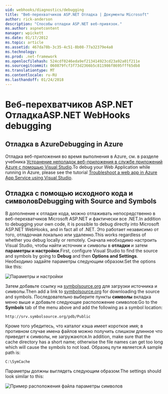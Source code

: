 ```yaml
---
uid: webhooks/diagnostics/debugging
title: "Веб-перехватчиков ASP.NET Отладка | Документы Microsoft"
author: rick-anderson
description: "Способы отладки ASP.NET веб-привязок."
ms.author: aspnetcontent
manager: wpickett
ms.date: 01/17/2012
ms.topic: article
ms.assetid: 467da78b-3c35-4c51-8b08-77a32379e4a8
ms.technology: 
ms.prod: .net-framework
ms.openlocfilehash: 524cdf0246eda9ef213414923cd23a92a01f211e
ms.sourcegitcommit: 060879fcf3f73d2366b5c811986f8695fff65db8
ms.translationtype: MT
ms.contentlocale: ru-RU
ms.lasthandoff: 01/24/2018
---
```

# <a name="aspnet-webhooks-debugging"></a><span data-ttu-id="20263-103">Веб-перехватчиков ASP.NET Отладка</span><span class="sxs-lookup"><span data-stu-id="20263-103">ASP.NET WebHooks debugging</span></span>  

## <a name="debugging-in-azure"></a><span data-ttu-id="20263-104">Отладка в Azure</span><span class="sxs-lookup"><span data-stu-id="20263-104">Debugging in Azure</span></span>

<span data-ttu-id="20263-105">Отладка веб-приложения во время выполнения в Azure, см. в разделе учебника [Устранение неполадок веб-приложения в службе приложений Azure с помощью Visual Studio](https://azure.microsoft.com/documentation/articles/web-sites-dotnet-troubleshoot-visual-studio/#webserverlogs).</span><span class="sxs-lookup"><span data-stu-id="20263-105">To debug your Web Application while running in Azure, please see the tutorial [Troubleshoot a web app in Azure App Service using Visual Studio](https://azure.microsoft.com/documentation/articles/web-sites-dotnet-troubleshoot-visual-studio/#webserverlogs).</span></span>

## <a name="debugging-with-source-and-symbols"></a><span data-ttu-id="20263-106">Отладка с помощью исходного кода и символов</span><span class="sxs-lookup"><span data-stu-id="20263-106">Debugging with Source and Symbols</span></span>

<span data-ttu-id="20263-107">В дополнение к отладке кода, можно отлаживать непосредственно в веб-перехватчиков Microsoft ASP.NET и фактически все .NET.</span><span class="sxs-lookup"><span data-stu-id="20263-107">In addition to debugging your own code, it is possible to debug directly into Microsoft ASP.NET WebHooks, and in fact all of .NET.</span></span> <span data-ttu-id="20263-108">Это работает независимо от того, отладочная локально или удаленно.</span><span class="sxs-lookup"><span data-stu-id="20263-108">This works regardless of whether you debug locally or remotely.</span></span> <span data-ttu-id="20263-109">Сначала необходимо настроить Visual Studio, чтобы найти источник и символы в **отладки** и затем **параметры и настройки**.</span><span class="sxs-lookup"><span data-stu-id="20263-109">First, configure Visual Studio to find the source and symbols by going to **Debug** and then **Options and Settings**.</span></span> <span data-ttu-id="20263-110">Необходимо задайте параметры следующим образом:</span><span class="sxs-lookup"><span data-stu-id="20263-110">Set the options like this:</span></span>

![Параметры и настройки](_static/SourceSymbols.png)

<span data-ttu-id="20263-112">Затем добавьте ссылку на [symbolsource.org](http://symbolsource.org) для загрузки источника и символы.</span><span class="sxs-lookup"><span data-stu-id="20263-112">Then add a link to [symbolsource.org](http://symbolsource.org) for downloading the source and symbols.</span></span> <span data-ttu-id="20263-113">Последовательно выберите пункты **символы** вкладка меню выше и добавьте следующее расположение символов:</span><span class="sxs-lookup"><span data-stu-id="20263-113">Go to the **Symbols** tab of the menu above and add the following as a symbol location:</span></span>

```
http://srv.symbolsource.org/pdb/Public
```

<span data-ttu-id="20263-114">Кроме того убедитесь, что каталог кэша имеет короткое имя; в противном случае имена файлов можно получить слишком длинное что приведет к символы, не загружаются.</span><span class="sxs-lookup"><span data-stu-id="20263-114">In addition, make sure that the cache directory has a short name; otherwise the file names can get too long which will cause the symbols to not load.</span></span> <span data-ttu-id="20263-115">Образец пути является:</span><span class="sxs-lookup"><span data-stu-id="20263-115">A sample path is:</span></span>

```
C:\SymCache
```

<span data-ttu-id="20263-116">Параметры должны выглядеть следующим образом:</span><span class="sxs-lookup"><span data-stu-id="20263-116">The settings should look similar to this:</span></span>

![Пример расположения файла параметры символов](_static/SymSource.png)
